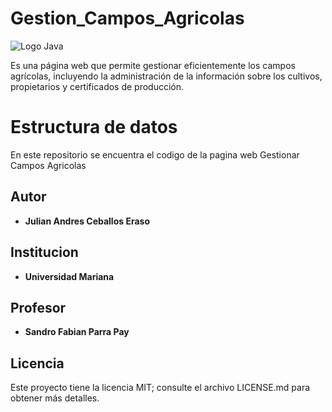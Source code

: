 # Gestion_Campos_Agricolas

![Logo Java](https://bloglatam.jacto.com/wp-content/uploads/2022/04/campos-de-cultivo.jpg)

Es una página web que permite gestionar eficientemente los campos agrícolas, incluyendo la administración de la información sobre los cultivos, propietarios y certificados de producción. 



# Estructura de datos

En este repositorio se encuentra el codigo de la pagina web Gestionar Campos Agricolas

## Autor

* **Julian Andres Ceballos Eraso**

## Institucion

* **Universidad Mariana**

## Profesor

* **Sandro Fabian Parra Pay**

## Licencia

Este proyecto tiene la licencia MIT; consulte el archivo LICENSE.md para obtener más detalles.

